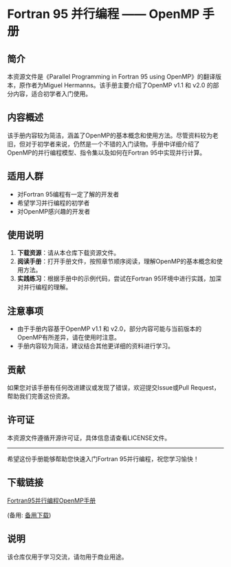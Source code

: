 # Fortran 95 并行编程 —— OpenMP 手册

## 简介

本资源文件是《Parallel Programming in Fortran 95 using OpenMP》的翻译版本，原作者为Miguel Hermanns。该手册主要介绍了OpenMP v1.1 和 v2.0 的部分内容，适合初学者入门使用。

## 内容概述

该手册内容较为简洁，涵盖了OpenMP的基本概念和使用方法。尽管资料较为老旧，但对于初学者来说，仍然是一个不错的入门读物。手册中详细介绍了OpenMP的并行编程模型、指令集以及如何在Fortran 95中实现并行计算。

## 适用人群

- 对Fortran 95编程有一定了解的开发者
- 希望学习并行编程的初学者
- 对OpenMP感兴趣的开发者

## 使用说明

1. **下载资源**：请从本仓库下载资源文件。
2. **阅读手册**：打开手册文件，按照章节顺序阅读，理解OpenMP的基本概念和使用方法。
3. **实践练习**：根据手册中的示例代码，尝试在Fortran 95环境中进行实践，加深对并行编程的理解。

## 注意事项

- 由于手册内容基于OpenMP v1.1 和 v2.0，部分内容可能与当前版本的OpenMP有所差异，请在使用时注意。
- 手册内容较为简洁，建议结合其他更详细的资料进行学习。

## 贡献

如果您对该手册有任何改进建议或发现了错误，欢迎提交Issue或Pull Request，帮助我们完善这份资源。

## 许可证

本资源文件遵循开源许可证，具体信息请查看LICENSE文件。

---

希望这份手册能够帮助您快速入门Fortran 95并行编程，祝您学习愉快！

## 下载链接
[Fortran95并行编程OpenMP手册](https://pan.quark.cn/s/a4cf84054bc1) 

(备用: [备用下载](https://pan.baidu.com/s/1rA2UiSa75wlTh6HhGekYmA?pwd=1234))

## 说明

该仓库仅用于学习交流，请勿用于商业用途。
